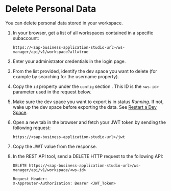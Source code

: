 <!-- copy85236afb9e3c44519f595c088dfc54c0 -->

# Delete Personal Data

You can delete personal data stored in your workspace.

1.  In your browser, get a list of all workspaces contained in a specific subaccount:

    ```
    https://<sap-business-application-studio-url>/ws-manager/api/v1/workspace?all=true
    ```

2.  Enter your administrator credentials in the login page.
3.  From the list provided, identify the dev space you want to delete \(for example by searching for the username property\).
4.  Copy the `id` property under the `config` section . This ID is the `<ws-id>` parameter used in the request below.
5.  Make sure the dev space you want to export is in status *Running*. If not, wake up the dev space before exporting the data. See [Restart a Dev Space](Restart_a_Dev_Space_1f54583.md).
6.  Open a new tab in the browser and fetch your JWT token by sending the following request:

    ```
    https://<sap-business-application-studio-url>/jwt
    
    ```

7.  Copy the JWT value from the response.
8.  In the REST API tool, send a DELETE HTTP request to the following API:

    ```
    DELETE https://<sap-business-application-studio-url>/ws-manager/api/v1/workspace/<ws-id>
    
    Request Header:
    X-Approuter-Authorization: Bearer <JWT_Token>
    ```



